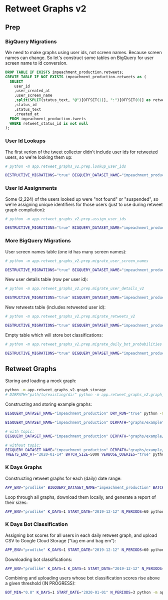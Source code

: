 # Retweet Graphs v2

## Prep

### BigQuery Migrations

We need to make graphs using user ids, not screen names. Because screen names can change. So let's construct some tables on BigQuery for user screen name to id conversion.

```sql
DROP TABLE IF EXISTS impeachment_production.retweets;
CREATE TABLE IF NOT EXISTS impeachment_production.retweets as (
  SELECT
    user_id
    ,user_created_at
    ,user_screen_name
    ,split(SPLIT(status_text, "@")[OFFSET(1)], ":")[OFFSET(0)] as retweet_user_screen_name
    ,status_id
    ,status_text
    ,created_at
  FROM impeachment_production.tweets
  WHERE retweet_status_id is not null
);
```

### User Id Lookups

The first verion of the tweet collector didn't include user ids for retweeted users, so we're looking them up:

```sh
# python -m app.retweet_graphs_v2.prep.lookup_user_ids

DESTRUCTIVE_MIGRATIONS="true" BIGQUERY_DATASET_NAME="impeachment_production" python -m app.retweet_graphs_v2.prep.lookup_user_ids
```

### User Id Assignments

Some (2,224) of the users looked up were "not found" or "suspended", so we're assigning unique identifiers for those users (just to use during retweet graph compilation):

```sh
# python -m app.retweet_graphs_v2.prep.assign_user_ids

DESTRUCTIVE_MIGRATIONS="true" BIGQUERY_DATASET_NAME="impeachment_production" python -m app.retweet_graphs_v2.prep.assign_user_ids
```

### More BigQuery Migrations

User screen names table (one id has many screen names):

```sh
# python -m app.retweet_graphs_v2.prep.migrate_user_screen_names

DESTRUCTIVE_MIGRATIONS="true" BIGQUERY_DATASET_NAME="impeachment_production" python -m app.retweet_graphs_v2.prep.migrate_user_screen_names
```

New user details table (row per user id):

```sh
# python -m app.retweet_graphs_v2.prep.migrate_user_details_v2

DESTRUCTIVE_MIGRATIONS="true" BIGQUERY_DATASET_NAME="impeachment_production" python -m app.retweet_graphs_v2.prep.migrate_user_details_v2
```

New retweets table (includes retweeted user id):

```sh
# python -m app.retweet_graphs_v2.prep.migrate_retweets_v2

DESTRUCTIVE_MIGRATIONS="true" BIGQUERY_DATASET_NAME="impeachment_production" python -m app.retweet_graphs_v2.prep.migrate_retweets_v2
```

Empty table which will store bot classifications:

```sh
# python -m app.retweet_graphs_v2.prep.migrate_daily_bot_probabilities

DESTRUCTIVE_MIGRATIONS="true" BIGQUERY_DATASET_NAME="impeachment_production" python -m app.retweet_graphs_v2.prep.migrate_daily_bot_probabilities
```


## Retweet Graphs

Storing and loading a mock graph:

```sh
python -m app.retweet_graphs_v2.graph_storage
# DIRPATH="path/to/existing/dir" python -m app.retweet_graphs_v2.graph_storage
```

Constructing and storing example graphs:

```sh
BIGQUERY_DATASET_NAME="impeachment_production" DRY_RUN="true" python -m app.retweet_graphs_v2.retweet_grapher

BIGQUERY_DATASET_NAME="impeachment_production" DIRPATH="graphs/example" USERS_LIMIT=1000 BATCH_SIZE=100 python -m app.retweet_graphs_v2.retweet_grapher

# with topic:
BIGQUERY_DATASET_NAME="impeachment_production" DIRPATH="graphs/example/abc123" TOPIC="#MAGA" TWEETS_START_AT="2020-01-10" TWEETS_END_AT="2020-01-11" BATCH_SIZE=125 VERBOSE_QUERIES="true" python -m app.retweet_graphs_v2.retweet_grapher

# without topic:
BIGQUERY_DATASET_NAME="impeachment_production" DIRPATH="graphs/example/3days" TWEETS_START_AT="2020-01-10"
TWEETS_END_AT="2020-01-14" BATCH_SIZE=5000 VERBOSE_QUERIES="true" python -m app.retweet_graphs_v2.retweet_grapher
```

### K Days Graphs

Constructing retweet graphs for each (daily) date range:

```sh
APP_ENV="prodlike" BIGQUERY_DATASET_NAME="impeachment_production" BATCH_SIZE=10000 K_DAYS=1 START_DATE="2020-01-01" N_PERIODS=10 python -m app.retweet_graphs_v2.k_days.grapher
```

Loop through all graphs, download them locally, and generate a report of their sizes:

```sh
APP_ENV="prodlike" K_DAYS=1 START_DATE="2019-12-12" N_PERIODS=60 python -m app.retweet_graphs_v2.k_days.reporter
```

### K Days Bot Classification

Assigning bot scores for all users in each daily retweet graph, and upload CSV to Google Cloud Storage ("tag em and bag em"):

```sh
APP_ENV="prodlike" K_DAYS=1 START_DATE="2019-12-12" N_PERIODS=60 python -m app.retweet_graphs_v2.k_days.classifier
```

Downloading bot classifications:

```sh
APP_ENV="prodlike" K_DAYS=1 K_DAYS=1 START_DATE="2019-12-12" N_PERIODS=60 python -m app.retweet_graphs_v2.k_days.download_classifications
```

Combining and uploading users whose bot classification scores rise above a given threshold (IN PROGRESS):

```sh
BOT_MIN="0.8" K_DAYS=1 START_DATE="2020-01-01" N_PERIODS=3 python -m app.retweet_graphs_v2.k_days.combine_classifications
```
